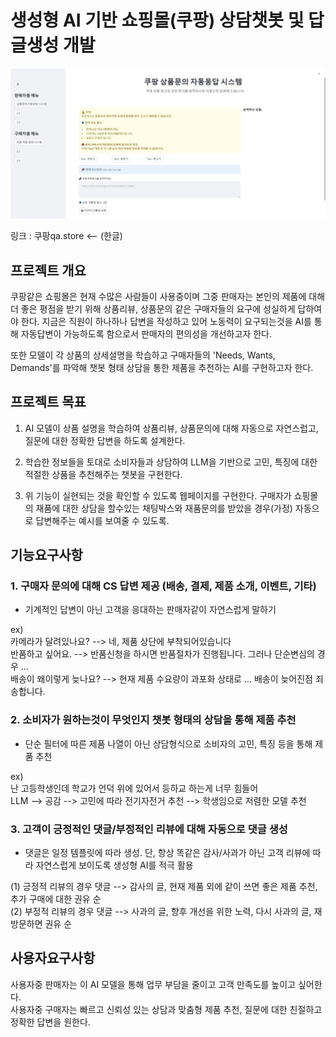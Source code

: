 # 생성형 AI 기반 쇼핑몰(쿠팡) 상담챗봇 및 답글생성 개발

![이미지 설명](./readme_image\1.JPG)

링크 : 쿠팡qa.store  <-- (한글)

## 프로젝트 개요
쿠팡같은 쇼핑몰은 현재 수많은 사람들이 사용중이며 그중 판매자는 본인의 제품에 대해 더 좋은 평점을 받기 위해 상품리뷰, 상품문의 같은 구매자들의 요구에 성실하게 답하여야 한다. 지금은 직원이 하나하나 답변을 작성하고 있어 노동력이 요구되는것을 AI를 통해 자동답변이 가능하도록 함으로서 판매자의 편의성을 개선하고자 한다.

또한 모델이 각 상품의 상세설명을 학습하고 구매자들의 'Needs, Wants, Demands'를 파악해 챗봇 형태 상담을 통한 제품을 추천하는 AI를 구현하고자 한다.

## 프로젝트 목표
1. AI 모델이 상품 설명을 학습하여 상품리뷰, 상품문의에 대해 자동으로 자연스럽고, 질문에 대한 정확한 답변을 하도록 설계한다.

2. 학습한 정보들을 토대로 소비자들과 상담하여 LLM을 기반으로 고민, 특징에 대한 적절한 상품을 추천해주는 챗봇을 구현한다.

3. 위 기능이 실현되는 것을 확인할 수 있도록 웹페이지를 구현한다. 구매자가 쇼핑몰의 재품에 대한 상담을 할수있는 채팅박스와 재품문의를 받았을 경우(가정) 자동으로 답변해주는 예시를 보여줄 수 있도록.

## 기능요구사항
### 1. 구매자 문의에 대해 CS 답변 제공 (배송, 결제, 제품 소개, 이벤트, 기타)
- 기계적인 답변이 아닌 고객을 응대하는 판매자같이 자연스럽게 말하기

ex)    
카메라가 달려있나요? --> 네, 제품 상단에 부착되어있습니다  
반품하고 싶어요. --> 반품신청을 하시면 반품절차가 진행됩니다. 그러나 단순변심의 경우 ...  
배송이 왜이렇게 늦나요? --> 현재 제품 수요량이 과포화 상태로 ... 배송이 늦어진점 죄송합니다.

### 2. 소비자가 원하는것이 무엇인지 챗봇 형태의 상담을 통해 제품 추천
- 단순 필터에 따른 제품 나열이 아닌 상담형식으로 소비자의 고민, 특징 등을 통해 제품 추천

ex)  
난 고등학생인데 학교가 언덕 위에 있어서 등하교 하는게 너무 힘들어  
LLM --> 공감 --> 고민에 따라 전기자전거 추천 --> 학생임으로 저렴한 모델 추천

### 3. 고객이 긍정적인 댓글/부정적인 리뷰에 대해 자동으로 댓글 생성
- 댓글은 일정 템플릿에 따라 생성. 단, 항상 똑같은 감사/사과가 아닌 고객 리뷰에 따라 자연스럽게 보이도록 생성형 AI를 적극 활용

(1) 긍정적 리뷰의 경우 댓글 --> 감사의 글, 현재 제품 외에 같이 쓰면 좋은 제품 추천, 추가 구매에 대한 권유 순  
(2) 부정적 리뷰의 경우 댓글 --> 사과의 글, 향후 개선을 위한 노력, 다시 사과의 글, 재방문하면 권유 순

## 사용자요구사항
사용자중 판매자는 이 AI 모델을 통해 업무 부담을 줄이고 고객 만족도를 높이고 싶어한다.  
사용자중 구매자는 빠르고 신뢰성 있는 상담과 맞춤형 제품 추천, 질문에 대한 친절하고 정확한 답변을 원한다.